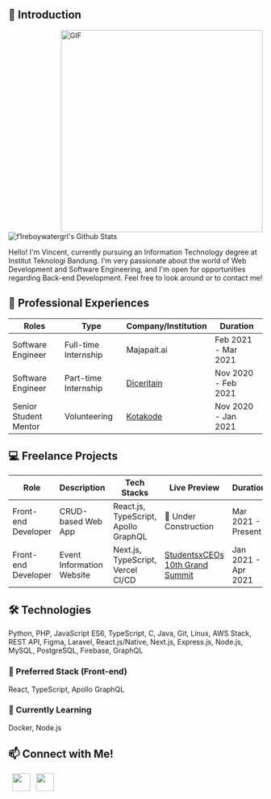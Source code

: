 ## 💬 Introduction

<img align="right" alt="GIF" src="https://media3.giphy.com/media/aTCa0tTwPzfig/giphy.gif" width="400"/>

<br>

<img align="center" src="https://github-readme-stats.vercel.app/api?username=f1reboywatergrl&count_private=true&show_icons=true&theme=tokyonight&border_radius=15" alt="f1reboywatergrl's Github Stats"/> 

Hello! I'm Vincent, currently pursuing an Information Technology degree at Institut Teknologi Bandung. I'm very passionate about the world of Web Development and Software Engineering, and I'm open for opportunities regarding Back-end Development. Feel free to look around or to contact me!

## 💼 Professional Experiences
| Roles | Type | Company/Institution | Duration |
| --- | --- | --- | --- |
| Software Engineer | Full-time Internship | Majapait.ai | Feb 2021 - Mar 2021 |
| Software Engineer | Part-time Internship | [Diceritain](https://diceritain.com/) | Nov 2020 - Feb 2021 |
| Senior Student Mentor | Volunteering | [Kotakode](https://kotakode.com/) | Nov 2020 - Jan 2021 |

## :computer: Freelance Projects
| Role | Description | Tech Stacks | Live Preview | Duration | 
| --- | --- | --- | --- | --- |
| Front-end Developer | CRUD-based Web App | React.js, TypeScript, Apollo GraphQL | :construction: Under Construction | Mar 2021 - Present |
| Front-end Developer | Event Information Website | Next.js, TypeScript, Vercel CI/CD | [StudentsxCEOs 10th Grand Summit](https://sxcgrandsummit.com/) | Jan 2021 - Apr 2021 |

## 🛠 Technologies

Python, PHP, JavaScript ES6, TypeScript, C, Java, Git, Linux, AWS Stack, REST API, Figma, Laravel, React.js/Native, Next.js, Express.js, Node.js, MySQL, PostgreSQL, Firebase, GraphQL

### :star2: Preferred Stack (Front-end)

React, TypeScript, Apollo GraphQL

### 🌱 Currently Learning

Docker, Node.js

## 📫 Connect with Me!
<p>
<!-- &nbsp; <a href="https://dionisiusdarryl.live" target="_blank" rel="noopener noreferrer"><img src="https://img.icons8.com/plasticine/100/000000/geography.png" width="50" /></a>  -->
&nbsp; <a href="https://www.linkedin.com/in/vincentius-samuel/" target="_blank" rel="noopener noreferrer"><img src="https://image.flaticon.com/icons/png/128/61/61109.png" width="35" /></a>
&nbsp; <a href="mailto:vincentius.samuelgk2@gmail.com" target="_blank" rel="noopener noreferrer"><img src="https://icons-for-free.com/iconfiles/png/512/envelope+inbox+mail+icon-1320086062654659973.png"  width="35" /></a>

<!--
**f1reboywatergrl/f1reboywatergrl** is a ✨ _special_ ✨ repository because its `README.md` (this file) appears on your GitHub profile.

Here are some ideas to get you started:

- 🔭 I’m currently working on ...
- 🌱 I’m currently learning ...
- 👯 I’m looking to collaborate on ...
- 🤔 I’m looking for help with ...
- 💬 Ask me about ...
- 📫 How to reach me: ...
- 😄 Pronouns: ...
- ⚡ Fun fact: ...
-->
